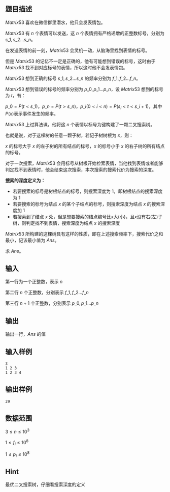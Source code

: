 ## 题目描述

$Matrix53$ 喜欢在微信群里潜水，他只会发表情包。

$Matrix53$ 有 $n$ 个表情可以发送，这 $n$ 个表情拥有严格递增的正整数标号，分别为 $s\_1,s\_2...s\_n$。

在发送表情的前一刻，$Matrix53$ 会灵机一动，从脑海里找到表情的标号。

但是 $Matrix53$ 的记忆不一定是正确的，他有可能想到错误的标号，这时由于 $Matrix53$ 找不到对应标号的表情，所以这时他不会发表情包。

$Matrix53$ 想到正确的标号 $s\_1,s\_2...s\_n$ 的频率分别为 $f\_1,f\_2...f\_n$。

$Matrix53$ 想到错误的标号的频率分别为 $p\_0,p\_1...p\_n$，设 $Matrix53$ 想到的标号为 $t$，有：

$p\_0=P(t < s\_1)，p\_n=P(t > s\_n)，p\_i(0 < i < n)=P(s_i < t < s\_{i+1})$，其中 $P(x)$表示事件发生的频率。

$Matrix53$ 上过算法课，他将这 $n$ 个表情以标号为键构建了一颗二叉搜索树。

也就是说，对于这棵树的任意一颗子树，若记子树树根为 $x$，则：

$x$ 的标号大于 $x$ 的左子树的所有结点的标号，$x$ 的标号小于 $x$ 的右子树的所有结点的标号。

对于一次搜索，$Matrix53$ 会用标号从树根开始检索表情，当他找到表情或者能够判定找不到表情时，他会结束这次搜索，本次搜索的搜索代价为搜索的深度。

**搜索的深度定义为：**

- 若要搜索的标号是树根结点的标号，则搜索深度为 $1$，即树根结点的搜索深度为 $1$
- 若要搜索的标号为结点 $x$ 的某个子结点的标号，则搜索深度为结点 $x$ 的搜索深度加 $1$
- 若搜索到了结点 $x$ 处，但是想要搜索的结点编号比$x$大(小)，且$x$没有右(左)子树，则判定找不到表情，搜索深度为结点 $x$ 的搜索深度

$Matrix53$ 所构建的这棵树具有这样的性质，即在上述搜索频率下，搜索代价之和最小，记该最小值为 $Ans$。

求 $Ans$。

## 输入

第一行为一个正整数，表示 $n$

第二行 $n$ 个正整数，分别表示 $f\_1,f\_2...f\_n$

第三行 $n+1$ 个正整数，分别表示 $p\_0,p\_1...p\_n$

## 输出

输出一行，$Ans$ 的值

## 输入样例

    3
    1 2 3
    1 2 3 4

## 输出样例

    29

## 数据范围

$3\leq n \leq 10^3$

$1\leq f_i \leq 10^8$

$1\leq p_i \leq 10^8$

## Hint

最优二叉搜索树，仔细看搜索深度的定义
